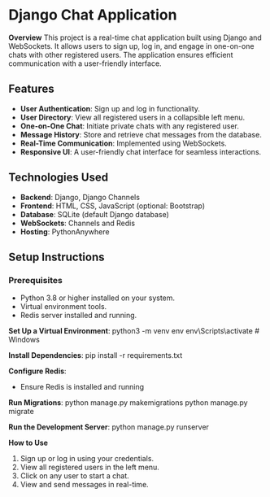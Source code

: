 # **Django Chat Application**

**Overview**
This project is a real-time chat application built using Django and WebSockets. It allows users to sign up, log in, and engage in one-on-one chats with other registered users. The application ensures efficient communication with a user-friendly interface.

## **Features**
- **User Authentication**: Sign up and log in functionality.
- **User Directory**: View all registered users in a collapsible left menu.
- **One-on-One Chat**: Initiate private chats with any registered user.
- **Message History**: Store and retrieve chat messages from the database.
- **Real-Time Communication**: Implemented using WebSockets.
- **Responsive UI**: A user-friendly chat interface for seamless interactions.

## **Technologies Used**
- **Backend**: Django, Django Channels
- **Frontend**: HTML, CSS, JavaScript (optional: Bootstrap)
- **Database**: SQLite (default Django database)
- **WebSockets**: Channels and Redis
- **Hosting**: PythonAnywhere

## **Setup Instructions**

### Prerequisites
- Python 3.8 or higher installed on your system.
- Virtual environment tools.
- Redis server installed and running.   

**Set Up a Virtual Environment**:
   python3 -m venv env
   env\Scripts\activate      # Windows

**Install Dependencies**:
   pip install -r requirements.txt

**Configure Redis**:
   - Ensure Redis is installed and running

**Run Migrations**:
   python manage.py makemigrations
   python manage.py migrate

**Run the Development Server**:
   python manage.py runserver

**How to Use**
1. Sign up or log in using your credentials.
2. View all registered users in the left menu.
3. Click on any user to start a chat.
4. View and send messages in real-time.
